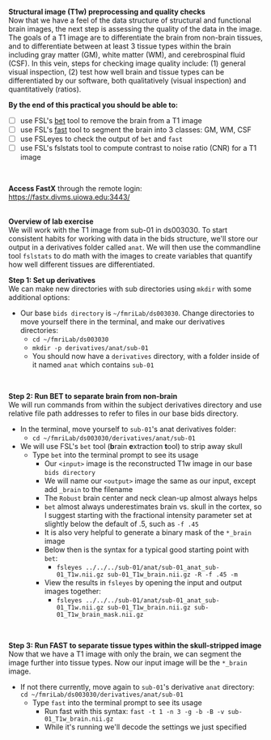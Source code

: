 **Structural image (T1w) preprocessing and quality checks**
</br>
Now that we have a feel of the data structure of structural and functional brain images, the next step is assessing the quality of the data in the image. The goals of a T1 image are to differentiate the brain from non-brain tissues, and to differentiate between at least 3 tissue types within the brain including gray matter (GM), white matter (WM), and cerebrospinal fluid (CSF). In this vein, steps for checking image quality include: (1) general visual inspection, (2) test  how well brain and tissue types can be differentiated by our software, both qualitatively (visual inspection) and quantitatively (ratios).
</br>

**By the end of this practical you should be able to:** <br/>
* [ ] use FSL's [bet](https://fsl.fmrib.ox.ac.uk/fsl/fslwiki/BET/UserGuide) tool to remove the brain from a T1 image <br/>
* [ ] use FSL's [fast](https://fsl.fmrib.ox.ac.uk/fsl/fslwiki/FAST) tool to segment the brain into 3 classes: GM, WM, CSF
* [ ] use FSLeyes to check the output of `bet` and `fast` <br/> 
* [ ] use FSL's fslstats tool to compute contrast to noise ratio (CNR) for a T1 image
<br/>

**Access FastX** through the remote login: <br>
https://fastx.divms.uiowa.edu:3443/  <br/>
<br/>

**Overview of lab exercise** <br>
We will work with the T1 image from sub-01 in ds003030. To start consistent habits for working with data in the bids structure, we'll store our output in a derivatives folder called `anat`. We will then use the commandline tool `fslstats` to do math with the images to create variables that quantify how well different tissues are differentiated.

**Step 1: Set up derivatives** <br>
We can make new directories with sub directories using `mkdir` with some additional options:
* Our base `bids directory` is `~/fmriLab/ds003030`. Change directories to move yourself there in the terminal, and make our derivatives directories:
    * `cd ~/fmriLab/ds003030`
    * `mkdir -p derivatives/anat/sub-01`
    * You should now have a `derivatives` directory, with a folder inside of it named `anat` which contains `sub-01`
</br>

**Step 2: Run BET to separate brain from non-brain** <br>
We will run commands from within the subject derivatives directory and use relative file path addresses to refer to files in our base bids directory.
* In the terminal, move yourself to `sub-01`'s anat derivatives folder:
    * `cd ~/fmriLab/ds003030/derivatives/anat/sub-01`
*  We will use FSL's `bet` tool (**b**rain **e**xtraction **t**ool) to strip away skull
    * Type `bet` into the terminal prompt to see its usage
        * Our `<input>` image is the reconstructed T1w image in our base `bids directory`
        * We will name our `<output>` image the same as our input, except add `_brain` to the filename
        * The `Robust` brain center and neck clean-up almost always helps
        * `bet` almost always underestimates brain vs. skull in the cortex, so I suggest starting with the fractional intensity parameter set at slightly below the default of .5, such as `-f .45`
        * It is also very helpful to generate a binary mask of the `*_brain` image
        * Below then is the syntax for a typical good starting point with `bet`:
            * `fsleyes ../../../sub-01/anat/sub-01_anat_sub-01_T1w.nii.gz sub-01_T1w_brain.nii.gz -R -f .45 -m`
        * View the results in `fsleyes` by opening the input and output images together:
            * `fsleyes ../../../sub-01/anat/sub-01_anat_sub-01_T1w.nii.gz sub-01_T1w_brain.nii.gz sub-01_T1w_brain_mask.nii.gz`
</br>

**Step 3: Run FAST to separate tissue types within the skull-stripped image** <br>
Now that we have a T1 image with only the brain, we can segment the image further into tissue types. Now our input image will be the `*_brain` image.
 * If not there currently, move again to `sub-01`'s derivative `anat` directory: `cd ~/fmriLab/ds003030/derivatives/anat/sub-01`
    * Type `fast` into the terminal prompt to see its usage
        * Run fast with this syntax: `fast -t 1 -n 3 -g -b -B -v sub-01_T1w_brain.nii.gz`
        * While it's running we'll decode the settings we just specified










